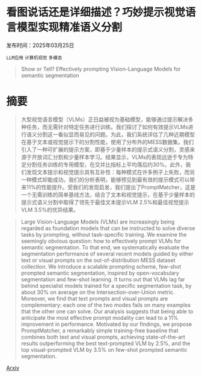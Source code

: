 # 看图说话还是详细描述？巧妙提示视觉语言模型实现精准语义分割

发布时间：2025年03月25日

`LLM应用` `计算机视觉` `多模态`

> Show or Tell? Effectively prompting Vision-Language Models for semantic segmentation

# 摘要

> 大型视觉语言模型（VLMs）正日益被视为基础模型，能够通过提示解决多种任务，而无需针对特定任务进行训练。我们探讨了如何有效提示VLMs进行语义分割这一看似显而易见的问题。为此，我们系统评估了几种近期模型在基于文本或视觉提示下的分割性能，使用了分布外的MESS数据集。我们引入了一种可扩展的提示方案，即基于少量样本的提示式语义分割，灵感来源于开放词汇分割和少量样本学习。结果显示，VLMs的表现远逊于专为特定分割任务训练的专用模型，在交并比指标上平均落后约30%。此外，我们发现文本提示和视觉提示具有互补性：每种模式在许多例子上失败，而另一种模式却能成功。我们的分析表明，能够预见到最有效的提示模式可以带来11%的性能提升。受我们的发现启发，我们提出了PromptMatcher，这是一个无需训练的简单基线方法，结合了文本和视觉提示，在基于少量样本的提示式语义分割中取得了领先于最佳文本提示VLM 2.5%和最佳视觉提示VLM 3.5%的优异结果。

> Large Vision-Language Models (VLMs) are increasingly being regarded as foundation models that can be instructed to solve diverse tasks by prompting, without task-specific training. We examine the seemingly obvious question: how to effectively prompt VLMs for semantic segmentation. To that end, we systematically evaluate the segmentation performance of several recent models guided by either text or visual prompts on the out-of-distribution MESS dataset collection. We introduce a scalable prompting scheme, few-shot prompted semantic segmentation, inspired by open-vocabulary segmentation and few-shot learning. It turns out that VLMs lag far behind specialist models trained for a specific segmentation task, by about 30% on average on the Intersection-over-Union metric. Moreover, we find that text prompts and visual prompts are complementary: each one of the two modes fails on many examples that the other one can solve. Our analysis suggests that being able to anticipate the most effective prompt modality can lead to a 11% improvement in performance. Motivated by our findings, we propose PromptMatcher, a remarkably simple training-free baseline that combines both text and visual prompts, achieving state-of-the-art results outperforming the best text-prompted VLM by 2.5%, and the top visual-prompted VLM by 3.5% on few-shot prompted semantic segmentation.

[Arxiv](https://arxiv.org/abs/2503.19647)